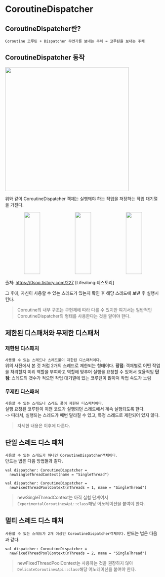 # CoroutineDispatcher

## CoroutineDispatcher란?
`Coroutine 코루틴 + Dispatcher 무언가를 보내는 주체 = 코루틴을 보내는 주체`

## CoroutineDispatcher 동작
<img src="https://github.com/user-attachments/assets/f91be930-edc0-4e62-b568-d2059a9c2d89" width="400"/>


위와 같이 CoroutineDispatcher 객체는 실행돼야 하는 작업을 저장하는 작업 대기열을 가진다.

<p align="center">
  <img src="https://github.com/user-attachments/assets/8f83498e-9cac-4f50-a6f2-b3ac36d1b00d" width="32%" height="200">
  <img src="https://github.com/user-attachments/assets/8124b5a5-e95f-46b2-8ff2-025ddce229b3" width="32%" height="200">
  <img src="https://github.com/user-attachments/assets/69091578-5649-4d71-a22a-dc956ea8cc0c" width="32%" height="200">
</p>

출처: https://0soo.tistory.com/227 [Lifealong:티스토리]  

그 후에, 자신이 사용할 수 있는 스레드가 있는지 확인 후 해당 스레드에 보낸 후 실행시킨다.
> Coroutine의 내부 구조는 구현체에 따라 다를 수 있지만 여기서는 일반적인 CoroutineDispatcher의 형태를 사용한다는 것을 알아야 한다.

## 제한된 디스패처와 무제한 디스패처
### 제한된 디스패처
`사용할 수 있는 스레드나 스레드풀이 제한된 디스패처이다.`  
위의 사진에서 본 것 처럼 2개의 스레드로 제한되는 형태이다.
**장점**: 객체별로 어떤 작업을 처리할지 미리 역할을 부여하고 역할에 맞추어 실행을 요청할 수 있어서 효율적임
**단점**: 스레드의 갯수가 적으면 작업 대기열에 있는 코루틴이 많아져 작업 속도가 느림
### 무제한 디스패처
`사용할 수 있는 스레드나 스레드 풀이 제한된 디스패처이다.`  
실행 요청된 코루틴이 이전 코드가 실행되던 스레드에서 계속 실행되도록 한다.  
  -> 따라서, 실행되는 스레드가 매번 달라질 수 있고, 특정 스레드로 제한되어 있지 않다.
> 자세한 내용은 이후에 다룬다.

## 단일 스레드 디스 패처
`사용할 수 있는 스레드가 하나인 CoroutineDispatcher객체이다.`  
만드는 법은 다음 방법들과 같다.
```
val dispatcher: CoroutineDispatcher =
  newSingleThreadContext(name = "SingleThread")
```
```
val dispatcher: CoroutineDispatcher =
  newFixedThreadPoolContext(nThreads = 1, name = "SingleThread")
```
> newSingleThreadContext는 아직 실험 단계여서 `ExperimentalCoroutinesApi::class`해당 어노테이션을 붙여야 한다.

## 멀티 스레드 디스 패처
`사용할 수 있는 스레드가 2개 이상인 CoroutineDispatcher객체이다.`
만드는 법은 다음과 같다.
```
val dispatcher: CoroutineDispatcher =
  newFixedThreadPoolContext(nThreads = 2, name = "SingleThread")
```
> newFixedThreadPoolContext는 사용하는 것을 권장하지 않아 `DelicateCoroutinesApi::class`해당 어노테이션을 붙여야 한다.


